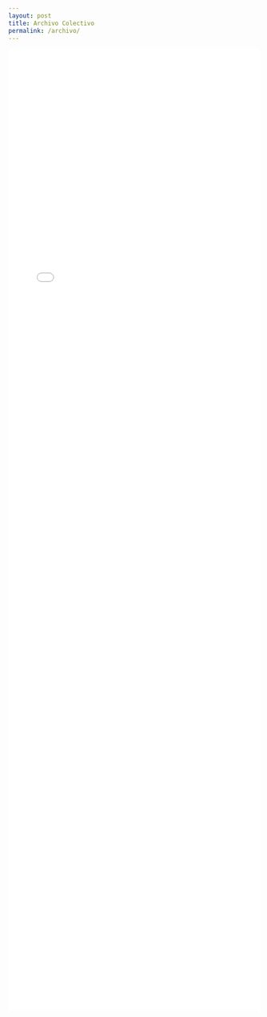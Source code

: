 ```yaml
---
layout: post
title: Archivo Colectivo
permalink: /archivo/
---
```

<iframe style="width: 100%; min-height: 1920px; border: none;" src="//www.jotform.com/table/30227503262039" frameborder="0" scrolling="auto"></iframe>
